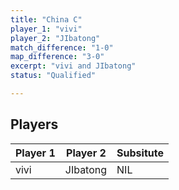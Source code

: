 ```yaml
---
title: "China C"
player_1: "vivi"
player_2: "JIbatong"
match_difference: "1-0"
map_difference: "3-0"
excerpt: "vivi and JIbatong"
status: "Qualified"

---
```

## Players

| Player 1 | Player 2 | Subsitute |
| -- | -- | -- |
| vivi | JIbatong | NIL |
